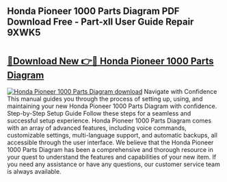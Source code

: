 ## Honda Pioneer 1000 Parts Diagram PDF Download Free - Part-xll User Guide Repair 9XWK5

# <h2><a href="http://dfjcr1.blite.top/?on=Honda+Pioneer+1000+Parts+Diagram">🔗Download New 👉🔴 Honda Pioneer 1000 Parts Diagram</a></h2>

[![Honda Pioneer 1000 Parts Diagram download](https://i.imgur.com/lujVjoI.png)](http://dfjcr1.blite.top/?on=Honda+Pioneer+1000+Parts+Diagram)
Navigate with Confidence This manual guides you through the process of setting up, using, and maintaining your new Honda Pioneer 1000 Parts Diagram with confidence. Step-by-Step Setup Guide Follow these steps for a seamless and successful setup experience. Honda Pioneer 1000 Parts Diagram comes with an array of advanced features, including voice commands, customizable settings, multi-language support, and automatic backups, all accessible through the user interface. We believe that the Honda Pioneer 1000 Parts Diagram has been a comprehensive and thorough resource in your quest to understand the features and capabilities of your new item. If you need any assistance or have any questions, our customer service team is always available.
